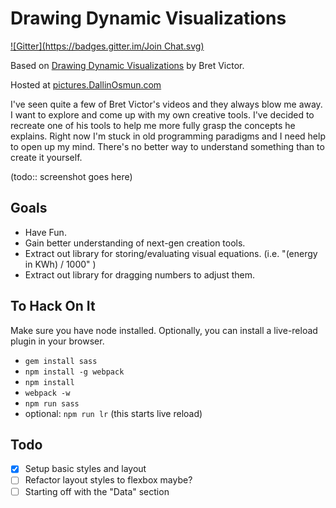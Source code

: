 # Drawing Dynamic Visualizations
[![Gitter](https://badges.gitter.im/Join Chat.svg)](https://gitter.im/numso/pictures?utm_source=badge&utm_medium=badge&utm_campaign=pr-badge&utm_content=badge)

Based on [Drawing Dynamic Visualizations](http://vimeo.com/66085662) by Bret Victor.

Hosted at [pictures.DallinOsmun.com](http://pictures.dallinosmun.com)

I've seen quite a few of Bret Victor's videos and they always blow me away. I want to explore and come up with my own creative tools. I've decided to recreate one of his tools to help me more fully grasp the concepts he explains. Right now I'm stuck in old programming paradigms and I need help to open up my mind. There's no better way to understand something than to create it yourself.

(todo:: screenshot goes here)

## Goals

 - Have Fun.
 - Gain better understanding of next-gen creation tools.
 - Extract out library for storing/evaluating visual equations. (i.e. "(energy in KWh) / 1000" )
 - Extract out library for dragging numbers to adjust them.

## To Hack On It

Make sure you have node installed. Optionally, you can install a live-reload plugin in your browser.

 - `gem install sass`
 - `npm install -g webpack`
 - `npm install`
 - `webpack -w`
 - `npm run sass`
 - optional: `npm run lr` (this starts live reload)

## Todo

 - [x] Setup basic styles and layout
 - [ ] Refactor layout styles to flexbox maybe?
 - [ ] Starting off with the "Data" section
